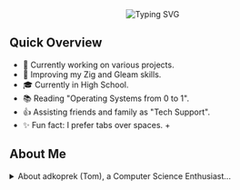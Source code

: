 <div align="center">
  <img src="https://readme-typing-svg.demolab.com?font=Fira+Code&weight=500&size=30&pause=2000&duration=1000&width=600&height=100&lines=%3C%F0%9F%91%8B+Hello%2C+World%3E;Glad+to+see+you+here;I'm+adkoprek+also+known+as+Tom" alt="Typing SVG" style="display:inline-block"/>
</div> 

## Quick Overview
- 🔭 Currently working on various projects.
- 🌱 Improving my Zig and Gleam skills.
- 🎓 Currently in High School.
- 📚 Reading "Operating Systems from 0 to 1".
- 👍 Assisting friends and family as "Tech Support".
- ✨ Fun fact: I prefer tabs over spaces. +

## About Me
<details>
<summary>About adkoprek (Tom), a Computer Science Enthusiast...</summary>
My Sumary

## Languages & Tools
[![JavaScript](https://img.shields.io/badge/JavaScript-F7DF1E?logo=javascript&logoColor=000)](#)
[![Zig](https://img.shields.io/badge/Zig-F7A41D?logo=zig&logoColor=fff)](#)
[![Java](https://img.shields.io/badge/Java-%23ED8B00.svg?logo=openjdk&logoColor=white)](#)
[![HTML](https://img.shields.io/badge/HTML-%23E34F26.svg?logo=html5&logoColor=white)](#)
[![Nix](https://img.shields.io/badge/Nix-5277C3.svg?&logo=NixOS&logoColor=white)](#)
[![Haskell](https://img.shields.io/badge/Haskell-5e5086?logo=haskell&logoColor=white)](#)
[![Lua](https://img.shields.io/badge/Lua-%232C2D72.svg?logo=lua&logoColor=white)](#)
[![C](https://img.shields.io/badge/C-00599C?logo=c&logoColor=white)](#)
[![C++](https://img.shields.io/badge/C++-%2300599C.svg?logo=c%2B%2B&logoColor=white)](#)
[![CSS](https://img.shields.io/badge/CSS-1572B6?logo=css3&logoColor=fff)](#)
[![Python](https://img.shields.io/badge/Python-3776AB?logo=python&logoColor=fff)](#)
[![Go](https://img.shields.io/badge/Go-%2300ADD8.svg?&logo=go&logoColor=white)](#)
[![Latex](https://img.shields.io/badge/Latex-19939a?logo=latex&logoColor=white)](#)
[![GNU Bash](https://img.shields.io/badge/GNU%20Bash-4EAA25?logo=gnubash&logoColor=fff)](#)
[![Zsh](https://img.shields.io/badge/Zsh-0b0f10?logo=zsh&logoColor=fff)](#)
[![JSON](https://img.shields.io/badge/JSON-000?logo=json&logoColor=fff)](#)
[![Markdown](https://img.shields.io/badge/Markdown-%23000000.svg?logo=markdown&logoColor=white)](#)
[![Rust](https://img.shields.io/badge/Rust-%23000000.svg?e&logo=rust&logoColor=white)](#)
[![macOS](https://img.shields.io/badge/macOS-000000?logo=macos&logoColor=F0F0F0)](#)
[![iOS](https://img.shields.io/badge/iOS-000000?&logo=ios&logoColor=white)](#)
[![IntelliJ IDEA](https://img.shields.io/badge/IntelliJIDEA-000000.svg?logo=intellij-idea&logoColor=white)](#)
[![GitHub](https://img.shields.io/badge/GitHub-%23121011.svg?logo=github&logoColor=white)](#)
[![Vim](https://img.shields.io/badge/Vim-%2311AB00.svg?logo=vim&logoColor=white)](#)
[![Neovim](https://img.shields.io/badge/Neovim-57A143?logo=neovim&logoColor=fff)](#)
[![Arduino](https://img.shields.io/badge/Arduino-19939a?logo=arduino&logoColor=fff)](#)
[![PyPI](https://img.shields.io/badge/PyPI-3775A9?logo=pypi&logoColor=fff)](#)
[![Visual Studio Code](https://img.shields.io/badge/Visual%20Studio%20Code-0078d7.svg?logo=visual-studio-code&logoColor=white)](#)
[![Arch](https://img.shields.io/badge/Arch%20Linux-1793D1?logo=arch-linux&logoColor=fff)](#)
[![Fedora](https://img.shields.io/badge/Fedora-51A2DA?logo=fedora&logoColor=fff)](#)
[![Windows](https://img.shields.io/badge/Windows-0078D6?logo=windows&logoColor=white)](#)
[![Safari](https://img.shields.io/badge/Safari-006CFF?logo=safari&logoColor=fff)](#)
[![Obsidian](https://img.shields.io/badge/Obsidian-%23483699.svg?&logo=obsidian&logoColor=white)](#)
[![Emacs](https://img.shields.io/badge/Emacs-%237F5AB6.svg?&logo=gnu-emacs&logoColor=white)](#)
[![Raspberry PI](https://img.shields.io/badge/Raspberry%20Pi-A22846?e&logo=raspberry%20pi&logoColor=white)](#)
[![Debian](https://img.shields.io/badge/Debian-A81D33?logo=debian&logoColor=fff)](#)
[![npm](https://img.shields.io/badge/npm-CB3837?logo=npm&logoColor=fff)](#)
[![Git](https://img.shields.io/badge/Git-F05032?logo=git&logoColor=fff)](#)
[![Linux](https://img.shields.io/badge/Linux-FCC624?logo=linux&logoColor=black)](#)

## GitHub Statistics

<table>
  <tr>
    <td><img src="http://github-profile-summary-cards.vercel.app/api/cards/repos-per-language?username=adkoprek&theme=ayu_mirage" width="100%" /></td>
    <td><img src="http://github-profile-summary-cards.vercel.app/api/cards/most-commit-language?username=adkoprek&theme=ayu_mirage" width="100%" /></td>
  </tr>
  <tr>
    <td><img src="http://github-profile-summary-cards.vercel.app/api/cards/stats?username=adkoprek&theme=ayu_mirage" width="100%" /></td>
    <td><img src="http://github-profile-summary-cards.vercel.app/api/cards/productive-time?username=adkoprek&theme=ayu_mirage" width="100%" /></td>
  </tr>
  <tr>
    <td colspan="2"><img src="http://github-profile-summary-cards.vercel.app/api/cards/profile-details?username=adkoprek&theme=ayu_mirage" width="100%" /></td>
  </tr>
</table>

## Connect with me or sponsor me
My Accounts

## Miscellaneous Infos
<details>
<summary>My Workstations 💻</summary>

```bash
OS: macOS 14.4 23E214 x86_64
Host: MacBookPro16,2
Kernel: 23.4.0
Uptime: 22 days, 21 hours, 52 mins
Packages: 17 (brew), 156 (nix-system), 733 (nix-user)
Shell: zsh 5.9
Resolution: 2560x1600
WM: Amethyst
Terminal: alacritty
CPU: Intel i7-1068NG7 (8) @ 2.30GHz
GPU: Intel Iris Plus Graphics
Memory: 15720MiB / 32768MiB
```
</details>
<details>
<summary>Interested in the Music I Listen To?</summary>
Stay tuned to the music vibes I'm currently grooving to</br>
<img alt="spotify-github-profile" onClick="window.location.reload()" src="https://spotify-github-profile.vercel.app/api/view?uid=tosu-ch&cover_image=true&theme=default&show_offline=false&background_color=121212"></img>
</details>

